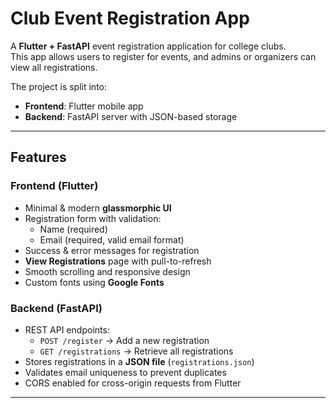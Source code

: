 # Club Event Registration App

A **Flutter + FastAPI** event registration application for college clubs.  
This app allows users to register for events, and admins or organizers can view all registrations.  

The project is split into:

- **Frontend**: Flutter mobile app  
- **Backend**: FastAPI server with JSON-based storage  

---

## Features

### Frontend (Flutter)

- Minimal & modern **glassmorphic UI**  
- Registration form with validation:  
  - Name (required)  
  - Email (required, valid email format)  
- Success & error messages for registration  
- **View Registrations** page with pull-to-refresh  
- Smooth scrolling and responsive design  
- Custom fonts using **Google Fonts**

### Backend (FastAPI)

- REST API endpoints:  
  - `POST /register` → Add a new registration  
  - `GET /registrations` → Retrieve all registrations  
- Stores registrations in a **JSON file** (`registrations.json`)  
- Validates email uniqueness to prevent duplicates  
- CORS enabled for cross-origin requests from Flutter  

---


